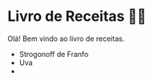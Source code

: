 # Livro de Receitas :woman_cook:

Olá! Bem vindo ao livro de receitas.

- Strogonoff de Franfo
- Uva
- ​